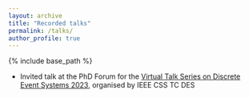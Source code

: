 ```yaml
---
layout: archive
title: "Recorded talks"
permalink: /talks/
author_profile: true
---
```


{% include base_path %}

* Invited talk at the PhD Forum for the [Virtual Talk Series on Discrete Event Systems 2023](https://ieeecss.org/tc/discrete-event-systems/talk-series-2023), organised by IEEE CSS TC DES
